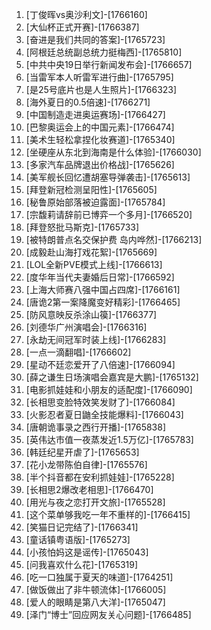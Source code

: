 
1. [丁俊晖vs奥沙利文]-[1766160]
1. [大仙杯正式开赛]-[1766387]
1. [奋进是我们共同的答案]-[1765723]
1. [阿根廷总统副总统力挺梅西]-[1765810]
1. [中共中央19日举行新闻发布会]-[1766657]
1. [当雷军本人听雷军进行曲]-[1765795]
1. [是25号底片也是人生照片]-[1766323]
1. [海外夏日的0.5倍速]-[1766271]
1. [中国制造走进奥运赛场]-[1766427]
1. [巴黎奥运会上的中国元素]-[1766474]
1. [美术生轻松拿捏化妆赛道]-[1765340]
1. [坐硬座从东北到海南是什么体验]-[1766030]
1. [多家汽车品牌退出价格战]-[1765626]
1. [美军舰长回忆遭胡塞导弹袭击]-[1765613]
1. [拜登新冠检测呈阳性]-[1765605]
1. [秘鲁原始部落被迫露面]-[1765784]
1. [宗馥莉请辞前已博弈一个多月]-[1766520]
1. [拜登怒批马斯克]-[1765733]
1. [被特朗普点名交保护费 岛内哗然]-[1766213]
1. [成毅赴山海打戏花絮]-[1765669]
1. [LOL全新PVE模式上线]-[1766613]
1. [度华年当代夫妻婚后日常]-[1766592]
1. [上海大师赛八强中国占四席]-[1766161]
1. [唐诡2第一案降魔变好精彩]-[1766465]
1. [防风意映反杀涂山篌]-[1766377]
1. [刘德华广州演唱会]-[1766316]
1. [永劫无间冠军时装上线]-[1766283]
1. [一点一滴翻唱]-[1766602]
1. [星动不廷恋爱开了八倍速]-[1766094]
1. [薛之谦生日场演唱会嘉宾是大鹏]-[1765132]
1. [电影抓娃娃和小朋友的适配度]-[1766090]
1. [长相思变脸特效笑发财了]-[1766084]
1. [火影忍者夏日鼬全技能爆料]-[1766043]
1. [唐朝诡事录之西行开播]-[1765838]
1. [英伟达市值一夜蒸发近1.5万亿]-[1765783]
1. [韩廷纪星开虐了]-[1765653]
1. [花小龙带陈伯自律]-[1765576]
1. [半个抖音都在安利抓娃娃]-[1765228]
1. [长相思2爆改老相思]-[1766470]
1. [用光与夜之恋打开文旅]-[1765528]
1. [这个菜单够我吃一年不重样的]-[1766415]
1. [笑猫日记完结了]-[1766341]
1. [童话镇粤语版]-[1765273]
1. [小孩怕妈这是谣传]-[1765043]
1. [问我喜欢什么花]-[1765319]
1. [吃一口独属于夏天的味道]-[1764251]
1. [做饭做出了非牛顿流体]-[1766005]
1. [爱人的眼睛是第八大洋]-[1765047]
1. [泽门“博士”回应网友关心问题]-[1766485]